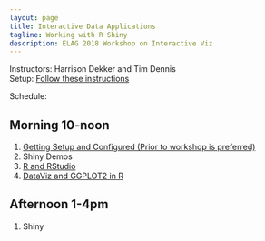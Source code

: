 ```yaml
---
layout: page
title: Interactive Data Applications
tagline: Working with R Shiny
description: ELAG 2018 Workshop on Interactive Viz
---
```


Instructors: Harrison Dekker and Tim Dennis  
Setup: [Follow these instructions](setup-r.html)

Schedule:

## Morning 10-noon

1. [Getting Setup and Configured (Prior to workshop is preferred)](setup-r.html)
2. Shiny Demos
1. [R and RStudio](https://swcarpentry.github.io/r-novice-gapminder/01-rstudio-intro/)
3. [DataViz and GGPLOT2 in R](pages/ggplot2_dataviz_basics.html)

## Afternoon 1-4pm

1. Shiny
